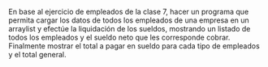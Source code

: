 En base al ejercicio de empleados de la clase 7, hacer un programa que permita cargar los datos de todos los empleados de una empresa en un
arraylist y efectúe la liquidación de los sueldos, mostrando un listado de todos los empleados y el sueldo neto que les corresponde cobrar. Finalmente mostrar el total a pagar en sueldo para cada tipo de empleados y el
total general.
